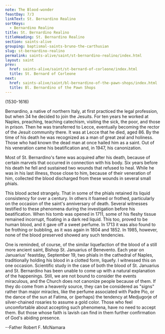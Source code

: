 ```yaml
---
note: The Blood-wonder
feastDay: 7/3
linkText: St. Bernardino Realino
sortKeys:
  - Bernardino Realino
title: St. Bernardino Realino
titleHeading: St. Bernardino Realino
section: saints-alive
grouping: baptismal-saints-bruno-the-carthusian
slug: st-bernardino-realino
permalink: saints-alive/saint/st-bernardino-realino/index.html
layout: saint
prev:
  href: saints-alive/saint/st-bernard-of-corleone/index.html
  title: St. Bernard of Corleone
next:
  href: saints-alive/saint/bl-bernardino-of-the-pawn-shops/index.html
  title: Bl. Bernardino of the Pawn Shops
---
```

(1530-1616)

Bernardino, a native of northern Italy, at first practiced the legal profession, but when 34 he decided to join the Jesuits. For ten years he worked at Naples, preaching, teaching catechism, visiting the sick, the poor, and those in prison. Then he was transferred to Lecce, eventually becoming the rector of the Jesuit community there. It was at Lecce that he died, aged 86. By the time of his death he was recognized as a man of great zeal and holiness. Those who had known the dead man at once hailed him as a saint. Out of his veneration came his beatification and, in 1947, his canonization.

Most of St. Bernardino's fame was acquired after his death, because of certain marvels that occurred in connection with his body. Six years before his death he fell and sustained two wounds that refused to heal. While he was in his last illness, those close to him, because of their veneration of him, collected the blood discharged from these wounds in several small phials.

This blood acted strangely. That in some of the phials retained its liquid consistency for over a century. In others it foamed or frothed, particularly on the occasion of the saint's anniversary of death. Several witnesses testified to these phenomena during the investigation before his beatification. When his tomb was opened in 1711, some of his fleshy tissue remained incorrupt, floating in a dark red liquid. This too, proved to be human blood, and it gave off a sweet perfume. In 1713 it was also found to be frothing or bubbling, as it was again in 1804 and 1852. In 1985, however, none of the blood preserved showed any such tendencies.

One is reminded, of course, of the similar liquefaction of the blood of a still more ancient saint, Bishop St. Januarius of Benevento. Each year on Januarius' feastday, September 19, two phials in the cathedral of Naples, traditionally holding his blood in a clotted form, liquefy. I witnessed this on one occasion. Scientific study in the case of both the blood of St. Januarius and St. Bernardino has been unable to come up with a natural explanation of the happenings. Still, we are not bound to consider the events miraculous, and the Church does not canonize people because of them. If they do come from a heavenly source, they can be considered as "signs" rather than major miracles, like the perfume associated with Padre Pio, or the dance of the sun at Fatima, or (perhaps) the tendency at Medjugorje of silver-chained rosaries to assume a gold color. Those who feel uncomfortable about accepting such phenomena, have no need to accept them. But those whose faith is lavish can find in them further confirmation of God's abiding presence.

\--Father Robert F. McNamara